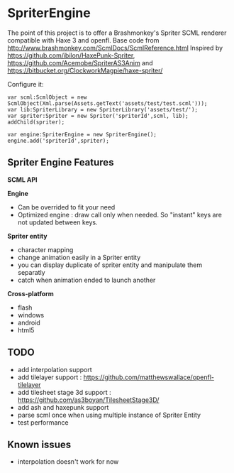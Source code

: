 SpriterEngine 
=============

The point of this project is to offer a Brashmonkey's Spriter SCML renderer compatible with Haxe 3 and openfl.
Base code from http://www.brashmonkey.com/ScmlDocs/ScmlReference.html 
Inspired by https://github.com/ibilon/HaxePunk-Spriter, https://github.com/Acemobe/SpriterAS3Anim and https://bitbucket.org/ClockworkMagpie/haxe-spriter/


Configure it:

```as3
var scml:ScmlObject = new ScmlObject(Xml.parse(Assets.getText('assets/test/test.scml')));
var lib:SpriterLibrary = new SpriterLibrary('assets/test/');
var spriter:Spriter = new Spriter('spriterId',scml, lib);
addChild(spriter);
		
var engine:SpriterEngine = new SpriterEngine();
engine.add('spriterId',spriter);
```

Spriter Engine Features
--------------

**SCML API**

**Engine**
 - Can be overrided to fit your need
 - Optimized engine : draw call only when needed. So "instant" keys are not updated between keys.
 
**Spriter entity**
 - character mapping
 - change animation easily in a Spriter entity
 - you can display duplicate of spriter entity and manipulate them separatly
 - catch when animation ended to launch another
 
**Cross-platform**
 - flash
 - windows
 - android
 - html5

TODO
----
 - add interpolation support
 - add tilelayer support : https://github.com/matthewswallace/openfl-tilelayer
 - add tilesheet stage 3d support : https://github.com/as3boyan/TilesheetStage3D/
 - add ash and haxepunk support
 - parse scml once when using multiple instance of Spriter Entity
 - test performance

Known issues
------------
 - interpolation doesn't work for now